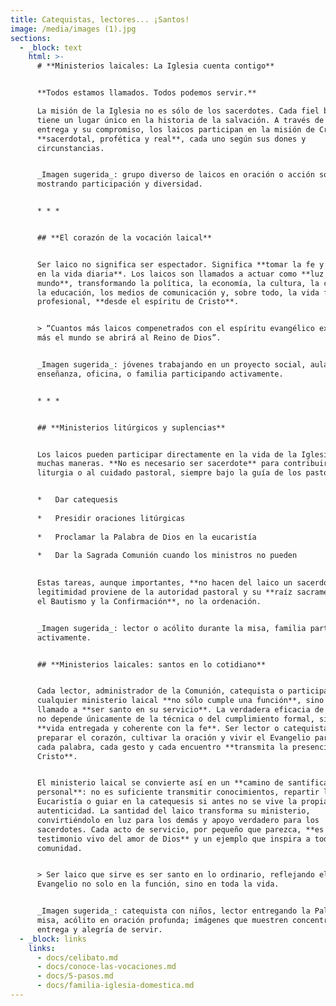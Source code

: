 ```yaml
---
title: Catequistas, lectores... ¡Santos!
image: /media/images (1).jpg
sections:
  - _block: text
    html: >-
      # **Ministerios laicales: La Iglesia cuenta contigo**


      **Todos estamos llamados. Todos podemos servir.**  

      La misión de la Iglesia no es sólo de los sacerdotes. Cada fiel bautizado
      tiene un lugar único en la historia de la salvación. A través de su fe, su
      entrega y su compromiso, los laicos participan en la misión de Cristo:
      **sacerdotal, profética y real**, cada uno según sus dones y
      circunstancias.


      _Imagen sugerida_: grupo diverso de laicos en oración o acción social,
      mostrando participación y diversidad.


      * * *


      ## **El corazón de la vocación laical**


      Ser laico no significa ser espectador. Significa **tomar la fe y vivirla
      en la vida diaria**. Los laicos son llamados a actuar como **luz en el
      mundo**, transformando la política, la economía, la cultura, la ciencia,
      la educación, los medios de comunicación y, sobre todo, la vida familiar y
      profesional, **desde el espíritu de Cristo**.


      > “Cuantos más laicos compenetrados con el espíritu evangélico existan,
      más el mundo se abrirá al Reino de Dios”.


      _Imagen sugerida_: jóvenes trabajando en un proyecto social, aula de
      enseñanza, oficina, o familia participando activamente.


      * * *


      ## **Ministerios litúrgicos y suplencias**


      Los laicos pueden participar directamente en la vida de la Iglesia de
      muchas maneras. **No es necesario ser sacerdote** para contribuir a la
      liturgia o al cuidado pastoral, siempre bajo la guía de los pastores.


      *   Dar catequesis
          
      *   Presidir oraciones litúrgicas
          
      *   Proclamar la Palabra de Dios en la eucaristía
          
      *   Dar la Sagrada Comunión cuando los ministros no pueden
          

      Estas tareas, aunque importantes, **no hacen del laico un sacerdote**. Su
      legitimidad proviene de la autoridad pastoral y su **raíz sacramental es
      el Bautismo y la Confirmación**, no la ordenación.


      _Imagen sugerida_: lector o acólito durante la misa, familia participando
      activamente.


      ## **Ministerios laicales: santos en lo cotidiano**


      Cada lector, administrador de la Comunión, catequista o participante en
      cualquier ministerio laical **no sólo cumple una función**, sino que está
      llamado a **ser santo en su servicio**. La verdadera eficacia de su labor
      no depende únicamente de la técnica o del cumplimiento formal, sino de la
      **vida entregada y coherente con la fe**. Ser lector o catequista implica
      preparar el corazón, cultivar la oración y vivir el Evangelio para que
      cada palabra, cada gesto y cada encuentro **transmita la presencia de
      Cristo**.


      El ministerio laical se convierte así en un **camino de santificación
      personal**: no es suficiente transmitir conocimientos, repartir la
      Eucaristía o guiar en la catequesis si antes no se vive la propia fe con
      autenticidad. La santidad del laico transforma su ministerio,
      convirtiéndolo en luz para los demás y apoyo verdadero para los
      sacerdotes. Cada acto de servicio, por pequeño que parezca, **es un
      testimonio vivo del amor de Dios** y un ejemplo que inspira a toda la
      comunidad.


      > Ser laico que sirve es ser santo en lo ordinario, reflejando el
      Evangelio no solo en la función, sino en toda la vida.


      _Imagen sugerida_: catequista con niños, lector entregando la Palabra en
      misa, acólito en oración profunda; imágenes que muestren concentración,
      entrega y alegría de servir.
  - _block: links
    links:
      - docs/celibato.md
      - docs/conoce-las-vocaciones.md
      - docs/5-pasos.md
      - docs/familia-iglesia-domestica.md
---
```


